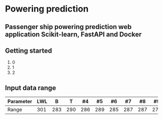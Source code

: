 # Powering prediction

## Passenger ship powering prediction web application Scikit-learn, FastAPI and Docker


## Getting started

1. 0
2. 1
3. 2

## Input data range

Parameter | LWL | B | T | #4 | #5 | #6 | #7 | #8 | #9 | #10 | 
--- | --- | --- | --- |--- |--- |--- |--- |--- |--- |--- |
Range | 301 | 283 | 290 | 286 | 289 | 285 | 287 | 287 | 272 | 276 | 
 
